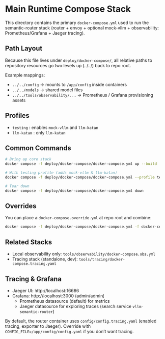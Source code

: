 # Main Runtime Compose Stack

This directory contains the primary `docker-compose.yml` used to run the semantic-router stack (router + envoy + optional mock-vllm + observability: Prometheus/Grafana + Jaeger tracing).

## Path Layout

Because this file lives under `deploy/docker-compose/`, all relative paths to repository resources go two levels up (../../) back to repo root.

Example mappings:

- `../../config` -> mounts to `/app/config` inside containers
- `../../models` -> shared model files
- `../../tools/observability/...` -> Prometheus / Grafana provisioning assets

## Profiles

- `testing` : enables `mock-vllm` and `llm-katan`
- `llm-katan` : only `llm-katan`

## Common Commands

```bash
# Bring up core stack
docker compose -f deploy/docker-compose/docker-compose.yml up --build

# With testing profile (adds mock-vllm & llm-katan)
docker compose -f deploy/docker-compose/docker-compose.yml --profile testing up --build

# Tear down
docker compose -f deploy/docker-compose/docker-compose.yml down
```

## Overrides

You can place a `docker-compose.override.yml` at repo root and combine:

```bash
docker compose -f deploy/docker-compose/docker-compose.yml -f docker-compose.override.yml up -d
```

## Related Stacks

- Local observability only: `tools/observability/docker-compose.obs.yml`
- Tracing stack (standalone, dev): `tools/tracing/docker-compose.tracing.yaml`

## Tracing & Grafana

- Jaeger UI: http://localhost:16686
- Grafana: http://localhost:3000 (admin/admin)
  - Prometheus datasource (default) for metrics
  - Jaeger datasource for exploring traces (search service `vllm-semantic-router`)

By default, the router container uses `config/config.tracing.yaml` (enabled tracing, exporter to Jaeger).
Override with `CONFIG_FILE=/app/config/config.yaml` if you don’t want tracing.
